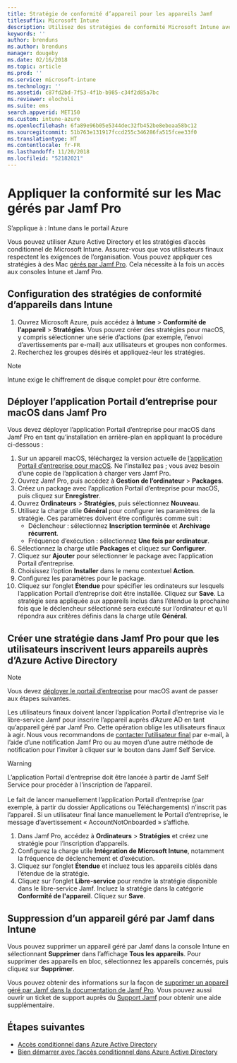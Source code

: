```yaml
---
title: Stratégie de conformité d’appareil pour les appareils Jamf
titlesuffix: Microsoft Intune
description: Utilisez des stratégies de conformité Microsoft Intune avec l’accès conditionnel Azure Active Directory pour permettre de sécuriser les appareils gérés par Jamf.
keywords: ''
author: brenduns
ms.author: brenduns
manager: dougeby
ms.date: 02/16/2018
ms.topic: article
ms.prod: ''
ms.service: microsoft-intune
ms.technology: ''
ms.assetid: c87fd2bd-7f53-4f1b-b985-c34f2d85a7bc
ms.reviewer: elocholi
ms.suite: ems
search.appverid: MET150
ms.custom: intune-azure
ms.openlocfilehash: 6fa89e96b05e5344dec32fb452be8ebeaa58bc12
ms.sourcegitcommit: 51b763e131917fccd255c346286fa515fcee33f0
ms.translationtype: HT
ms.contentlocale: fr-FR
ms.lasthandoff: 11/20/2018
ms.locfileid: "52182021"
---
```

# <a name="enforce-compliance-on-macs-managed-with-jamf-pro"></a>Appliquer la conformité sur les Mac gérés par Jamf Pro

S’applique à : Intune dans le portail Azure

Vous pouvez utiliser Azure Active Directory et les stratégies d’accès conditionnel de Microsoft Intune. Assurez-vous que vos utilisateurs finaux respectent les exigences de l’organisation. Vous pouvez appliquer ces stratégies à des Mac [gérés par Jamf Pro](conditional-access-integrate-jamf.md). Cela nécessite à la fois un accès aux consoles Intune et Jamf Pro.

## <a name="set-up-device-compliance-policies-in-intune"></a>Configuration des stratégies de conformité d’appareils dans Intune

1. Ouvrez Microsoft Azure, puis accédez à **Intune** > **Conformité de l’appareil** > **Stratégies**. Vous pouvez créer des stratégies pour macOS, y compris sélectionner une série d’actions (par exemple, l’envoi d’avertissements par e-mail) aux utilisateurs et groupes non conformes.
2. Recherchez les groupes désirés et appliquez-leur les stratégies.

> [!Note]
> Intune exige le chiffrement de disque complet pour être conforme.

## <a name="deploy-the-company-portal-app-for-macos-in-jamf-pro"></a>Déployer l’application Portail d’entreprise pour macOS dans Jamf Pro

Vous devez déployer l’application Portail d’entreprise pour macOS dans Jamf Pro en tant qu’installation en arrière-plan en appliquant la procédure ci-dessous :

1. Sur un appareil macOS, téléchargez la version actuelle de [l’application Portail d’entreprise pour macOS](https://go.microsoft.com/fwlink/?linkid=862280). Ne l’installez pas ; vous avez besoin d’une copie de l’application à charger vers Jamf Pro.
2. Ouvrez Jamf Pro, puis accédez à **Gestion de l’ordinateur** > **Packages**.
3. Créez un package avec l’application Portail d’entreprise pour macOS, puis cliquez sur **Enregistrer**.
4. Ouvrez **Ordinateurs** > **Stratégies**, puis sélectionnez **Nouveau**.
5. Utilisez la charge utile **Général** pour configurer les paramètres de la stratégie. Ces paramètres doivent être configurés comme suit :
   - Déclencheur : sélectionnez **Inscription terminée** et **Archivage récurrent**.
   - Fréquence d’exécution : sélectionnez **Une fois par ordinateur**.
6. Sélectionnez la charge utile **Packages** et cliquez sur **Configurer**.
7. Cliquez sur **Ajouter** pour sélectionner le package avec l’application Portail d’entreprise.
8. Choisissez l’option **Installer** dans le menu contextuel **Action**.
9. Configurez les paramètres pour le package.
10. Cliquez sur l’onglet **Étendue** pour spécifier les ordinateurs sur lesquels l’application Portail d’entreprise doit être installée. Cliquez sur **Save**. La stratégie sera appliquée aux appareils inclus dans l’étendue la prochaine fois que le déclencheur sélectionné sera exécuté sur l’ordinateur et qu’il répondra aux critères définis dans la charge utile **Général**.

## <a name="create-a-policy-in-jamf-pro-to-have-users-register-their-devices-with-azure-active-directory"></a>Créer une stratégie dans Jamf Pro pour que les utilisateurs inscrivent leurs appareils auprès d’Azure Active Directory

> [!NOTE]
> Vous devez [déployer le portail d’entreprise](conditional-access-assign-jamf.md#require-the-company-portal-app-for-macos) pour macOS avant de passer aux étapes suivantes.  

Les utilisateurs finaux doivent lancer l’application Portail d’entreprise via le libre-service Jamf pour inscrire l’appareil auprès d’Azure AD en tant qu’appareil géré par Jamf Pro. Cette opération oblige les utilisateurs finaux à agir. Nous vous recommandons de [contacter l’utilisateur final](end-user-educate.md) par e-mail, à l’aide d’une notification Jamf Pro ou au moyen d’une autre méthode de notification pour l’inviter à cliquer sur le bouton dans Jamf Self Service.

> [!WARNING]
> L’application Portail d’entreprise doit être lancée à partir de Jamf Self Service pour procéder à l’inscription de l’appareil. <br><br>Le fait de lancer manuellement l’application Portail d’entreprise (par exemple, à partir du dossier Applications ou Téléchargements) n’inscrit pas l’appareil. Si un utilisateur final lance manuellement le Portail d’entreprise, le message d’avertissement « AccountNotOnboarded » s’affiche.

1. Dans Jamf Pro, accédez à **Ordinateurs** > **Stratégies** et créez une stratégie pour l’inscription d’appareils.
2. Configurez la charge utile **Intégration de Microsoft Intune**, notamment la fréquence de déclenchement et d’exécution.
3. Cliquez sur l’onglet **Étendue** et incluez tous les appareils ciblés dans l’étendue de la stratégie.
4. Cliquez sur l’onglet **Libre-service** pour rendre la stratégie disponible dans le libre-service Jamf. Incluez la stratégie dans la catégorie **Conformité de l'appareil**. Cliquez sur **Save**.

## <a name="removing-a-jamf-managed-device-from-intune"></a>Suppression d’un appareil géré par Jamf dans Intune

Vous pouvez supprimer un appareil géré par Jamf dans la console Intune en sélectionnant **Supprimer** dans l’affichage **Tous les appareils**. Pour supprimer des appareils en bloc, sélectionnez les appareils concernés, puis cliquez sur **Supprimer**.

Vous pouvez obtenir des informations sur la façon de [supprimer un appareil géré par Jamf dans la documentation de Jamf Pro](https://www.jamf.com/jamf-nation/articles/80/unmanaging-computers-while-preserving-their-inventory-information). Vous pouvez aussi ouvrir un ticket de support auprès du [Support Jamf](https://www.jamf.com/support/) pour obtenir une aide supplémentaire. 

## <a name="next-steps"></a>Étapes suivantes

- [Accès conditionnel dans Azure Active Directory](https://docs.microsoft.com/azure/active-directory/active-directory-conditional-access-azure-portal)
- [Bien démarrer avec l’accès conditionnel dans Azure Active Directory](https://docs.microsoft.com/azure/active-directory/active-directory-conditional-access-azure-portal-get-started)
